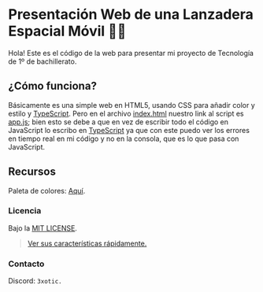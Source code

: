 # Presentación Web de una Lanzadera Espacial Móvil :rocket::truck:
Hola! Este es el código de la web para presentar mi proyecto de Tecnología de 1º de bachillerato.

## ¿Cómo funciona?
Básicamente es una simple web en HTML5, usando CSS para añadir color y estilo y [TypeScript](https://www.typescriptlang.org/). Pero en el archivo [index.html](./src/index.html) nuestro link al script es [app.js](./src/app.js); bien esto se debe a que en vez de escribir todo el código en JavaScript lo escribo en [TypeScript](https://www.typescriptlang.org/) ya que con este puedo ver los errores en tiempo real en mi código y no en la consola, que es lo que pasa con JavaScript.

## Recursos
Paleta de colores: [Aquí](https://colorhunt.co/palette/222831393e4600adb5eeeeee).

### Licencia
Bajo la [MIT LICENSE](./LICENSE).

>[Ver sus características rápidamente.](https://choosealicense.com/licenses/mit/#)

### Contacto
Discord: `3xotic.`